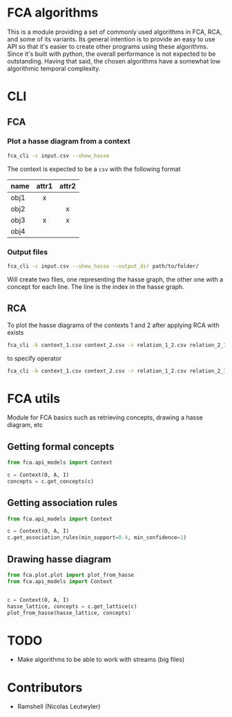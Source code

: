 # FCA algorithms

This is a module providing a set of commonly used algorithms in FCA, RCA, and some of its variants. Its general intention is to provide an easy to use API so that it's easier to create other programs using these algorithms. Since it's built with python, the overall performance is not expected to be outstanding. Having that said, the chosen algorithms have a somewhat low algorithmic temporal complexity.


# CLI


## FCA

### Plot a hasse diagram from a context

```bash
fca_cli -c input.csv --show_hasse
```

The context is expected to be a `csv` with the following format

name|attr1|attr2
----|:-----:|:-----:
obj1|x|
obj2||x
obj3|x|x
obj4||


### Output files

```bash
fca_cli -c input.csv --show_hasse --output_dir path/to/folder/ 
```

Will create two files, one representing the hasse graph, the other one with a concept for each line. The line is the index in the hasse graph.

## RCA

To plot the hasse diagrams of the contexts 1 and 2 after applying RCA with exists

```bash
fca_cli -k context_1.csv context_2.csv -r relation_1_2.csv relation_2_1.csv --show_hasse
```

to specify operator

```bash
fca_cli -k context_1.csv context_2.csv -r relation_1_2.csv relation_2_1.csv --show_hasse -o forall
```


# FCA utils

Module for FCA basics such as retrieving concepts, drawing a hasse diagram, etc

## Getting formal concepts

```python
from fca.api_models import Context

c = Context(O, A, I)
concepts = c.get_concepts(c)
```

## Getting association rules


```python
from fca.api_models import Context

c = Context(O, A, I)
c.get_association_rules(min_support=0.4, min_confidence=1)
```


## Drawing hasse diagram


```python
from fca.plot.plot import plot_from_hasse
from fca.api_models import Context


c = Context(O, A, I)
hasse_lattice, concepts = c.get_lattice(c)
plot_from_hasse(hasse_lattice, concepts)
```

# TODO

- Make algorithms to be able to work with streams (big files)


# Contributors

* Ramshell (Nicolas Leutwyler)
